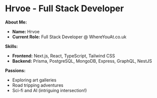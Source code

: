 # Hrvoe - Full Stack Developer

**About Me:**

* **Name:** Hrvoe
* **Current Role:** Full Stack Developer @ WhereYouAt.co.uk

**Skills:**

* **Frontend:** Next.js, React, TypeScript, Tailwind CSS
* **Backend:** Prisma, PostgreSQL, MongoDB, Express, GraphQL, NestJS

**Passions:**

* Exploring art galleries
* Road tripping adventures
* Sci-fi and AI (intriguing intersection!)
